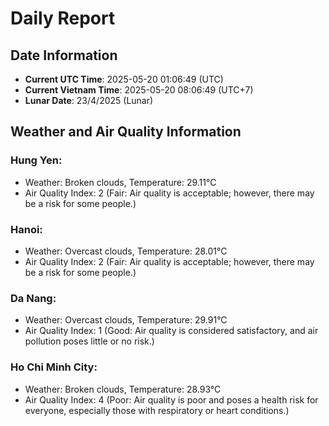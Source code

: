 # Daily Report
## Date Information
- **Current UTC Time**: 2025-05-20 01:06:49 (UTC)
- **Current Vietnam Time**: 2025-05-20 08:06:49 (UTC+7)
- **Lunar Date**: 23/4/2025 (Lunar)

## Weather and Air Quality Information

### Hung Yen:
- Weather: Broken clouds, Temperature: 29.11°C
- Air Quality Index: 2 (Fair: Air quality is acceptable; however, there may be a risk for some people.)

### Hanoi:
- Weather: Overcast clouds, Temperature: 28.01°C
- Air Quality Index: 2 (Fair: Air quality is acceptable; however, there may be a risk for some people.)

### Da Nang:
- Weather: Overcast clouds, Temperature: 29.91°C
- Air Quality Index: 1 (Good: Air quality is considered satisfactory, and air pollution poses little or no risk.)

### Ho Chi Minh City:
- Weather: Broken clouds, Temperature: 28.93°C
- Air Quality Index: 4 (Poor: Air quality is poor and poses a health risk for everyone, especially those with respiratory or heart conditions.)
